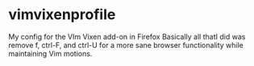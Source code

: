 # vimvixenprofile
My config for the VIm Vixen add-on in Firefox
Basically all thatI did was remove f, ctrl-F, and ctrl-U for a more sane browser functionality while maintaining Vim motions.
